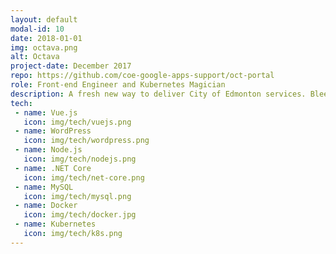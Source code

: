```yaml
---
layout: default
modal-id: 10
date: 2018-01-01
img: octava.png
alt: Octava
project-date: December 2017
repo: https://github.com/coe-google-apps-support/oct-portal
role: Front-end Engineer and Kubernetes Magician
description: A fresh new way to deliver City of Edmonton services. Bleeding-edge technologies are used to deliver optimal user experience. Docker, Kubernetes, Vue.js, .NET Core, DialogFlow and Natural Language Processing come together to deliver a new chat bot focused service experience.
tech:
 - name: Vue.js
   icon: img/tech/vuejs.png
 - name: WordPress
   icon: img/tech/wordpress.png
 - name: Node.js
   icon: img/tech/nodejs.png
 - name: .NET Core
   icon: img/tech/net-core.png
 - name: MySQL
   icon: img/tech/mysql.png
 - name: Docker
   icon: img/tech/docker.jpg
 - name: Kubernetes
   icon: img/tech/k8s.png
---
```

